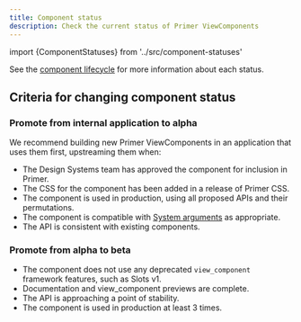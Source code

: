 ```yaml
---
title: Component status
description: Check the current status of Primer ViewComponents
---
```


import {ComponentStatuses} from '../src/component-statuses'

See the [component lifecycle](https://primer.style/contribute/component-lifecycle) for more information about each status.

<ComponentStatuses />

## Criteria for changing component status

### Promote from internal application to alpha

We recommend building new Primer ViewComponents in an application that uses them first, upstreaming them when:

- The Design Systems team has approved the component for inclusion in Primer.
- The CSS for the component has been added in a release of Primer CSS.
- The component is used in production, using all proposed APIs and their permutations.
- The component is compatible with [System arguments](/system-arguments) as appropriate.
- The API is consistent with existing components.

### Promote from alpha to beta

- The component does not use any deprecated `view_component` framework features, such as Slots v1.
- Documentation and view_component previews are complete.
- The API is approaching a point of stability.
- The component is used in production at least 3 times.
